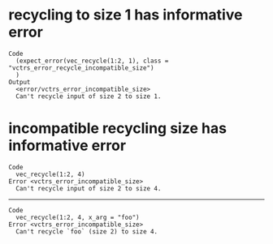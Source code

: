 # recycling to size 1 has informative error

    Code
      (expect_error(vec_recycle(1:2, 1), class = "vctrs_error_recycle_incompatible_size")
      )
    Output
      <error/vctrs_error_incompatible_size>
      Can't recycle input of size 2 to size 1.

# incompatible recycling size has informative error

    Code
      vec_recycle(1:2, 4)
    Error <vctrs_error_incompatible_size>
      Can't recycle input of size 2 to size 4.

---

    Code
      vec_recycle(1:2, 4, x_arg = "foo")
    Error <vctrs_error_incompatible_size>
      Can't recycle `foo` (size 2) to size 4.

